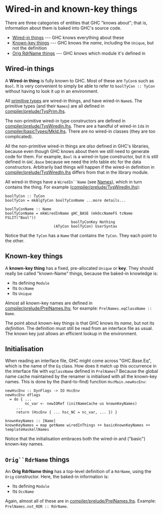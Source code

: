 # Wired-in and known-key things


There are three categories of entities that GHC "knows about"; that is, information about them is baked into GHC's source code.

- [Wired-in things](commentary/compiler/wired-in#wired-in-things) --- GHC knows everything about these
- [Known-key things](commentary/compiler/wired-in#known-key-things) --- GHC knows the *name*, including the `Unique`, but not the definition
- [Orig RdrName  things](commentary/compiler/wired-in#orig-rdrname-things) --- GHC knows which module it's defined in

## Wired-in things


A **Wired-in thing** is fully known to GHC.  Most of these are `TyCon`s such as `Bool`. It is very convenient to simply be able to refer to `boolTyCon :: TyCon` without having to look it up in an environment.  


All [primitive types](commentary/compiler/type-type#classifying-types) are wired-in things, and have wired-in `Name`s.  The primitive types (and their `Names`) are all defined in [compiler/prelude/TysPrim.lhs](/trac/ghc/browser/ghc/compiler/prelude/TysPrim.lhs).


The non-primitive wired-in type constructors are defined in [compiler/prelude/TysWiredIn.lhs](/trac/ghc/browser/ghc/compiler/prelude/TysWiredIn.lhs).  There are a handful of wired-in `Id`s in [compiler/basicTypes/MkId.lhs](/trac/ghc/browser/ghc/compiler/basicTypes/MkId.lhs). There are no wired-in classes (they are too complicated). 


All the non-primitive wired-in things are *also* defined in GHC's libraries, because even though GHC knows about them we still need to generate code for them. For example, `Bool` is a wired-in type constructor, but it is still defined in `GHC.Base` because we need the info table etc for the data constructors.  Arbitrarily bad things will happen if the wired-in definition in [compiler/prelude/TysWiredIn.lhs](/trac/ghc/browser/ghc/compiler/prelude/TysWiredIn.lhs) differs from that in the library module.


All wired-in things have a `WiredIn``Name` (see [Names](commentary/compiler/name-type)), which in turn contains the thing.  For example ([compiler/prelude/TysWiredIn.lhs](/trac/ghc/browser/ghc/compiler/prelude/TysWiredIn.lhs)):

```wiki
boolTyCon :: TyCon
boolTyCon = mkAlgTyCon boolTyConName ...more details...

boolTyConName :: Name
boolTyConName = mkWiredInName gHC_BASE (mkOccNameFS tcName FSLIT("Bool"))
                              boolTyConKey Nothing
 	 	              (ATyCon boolTyCon) UserSyntax
```


Notice that the `TyCon` has a `Name` that contains the `TyCon`.  They each point to the other.

## Known-key things


A **known-key thing** has a fixed, pre-allocated `Unique` or **key**.  They should really be called "known-Name" things, because the baked-in knowledge is:

- Its defining `Module`
- Its `OccName`
- Its `Unique`


Almost all known-key names are defined in [compiler/prelude/PrelNames.lhs](/trac/ghc/browser/ghc/compiler/prelude/PrelNames.lhs); for example: `PrelNames.eqClassName :: Name`.


The point about known-key things is that GHC knows its *name*, but not its *definition*.  The definition must still be read from an interface file as usual. The known key just allows an efficient lookup in the environment.

## Initialisation


When reading an interface file, GHC might come across "GHC.Base.Eq", which is the name of the `Eq` class.  How does it match up this occurrence in the interface file with `eqClassName` defined in `PrelNames`?  Because the global name cache maintained by the renamer is initialised with all the known-key names.  This is done by the (hard-to-find) function `HscMain.newHscEnv`:

```wiki
newHscEnv :: DynFlags -> IO HscEnv
newHscEnv dflags
  = do { ...
         nc_var <- newIORef (initNameCache us knownKeyNames)
	 ...
	 return (HscEnv { ... hsc_NC = nc_var, ... }) }

knownKeyNames :: [Name]
knownKeyNames = map getName wiredInThings ++ basicKnownKeyNames ++ templateHaskellNames
```


Notice that the initialisation embraces both the wired-in and ("basic") known-key names.

## `Orig``RdrName` things


An **Orig RdrName thing** has a top-level definition of a `RdrName`, using the `Orig` constructor.  Here, the baked-in information is:

- Its defining `Module`
- Its `OccName`


Again, almost all of these are in [compiler/prelude/PrelNames.lhs](/trac/ghc/browser/ghc/compiler/prelude/PrelNames.lhs).
Example: `PrelNames.not_RDR :: RdrName`.
